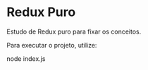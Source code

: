 # Redux Puro

Estudo de Redux puro para fixar os conceitos.

Para executar o projeto, utilize:

node index.js
